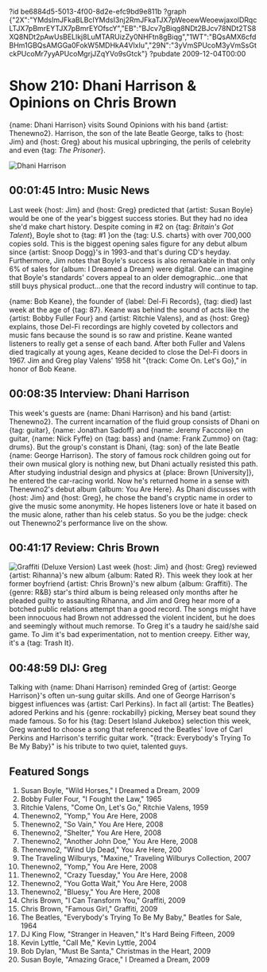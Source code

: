 ?id be6884d5-5013-4f00-8d2e-efc9bd9e811b
?graph {"2X":"YMdsImJFkaBLBcIYMdsI3nj2RmJFkaTJX7pWeoewWeoewjaxolDRqcLTJX7pBmrEYTJX7pBmrEYOfscY","EB":"BJcv7gBiqg8NDt2BJcv78NDt2TS8XQ8NDt2pAwUsBELlkj8LuMTARUizZy0NHFtn8gBiqg","1WT":"BQsAMX6cfdBHm1GBQsAMGGa0FokW5MDHkA4VlxIu","29N":"3yVmSPUcoM3yVmSsGtckPUcoMr7yyAPUcoMgrjJZqYVo9sGtck"}
?pubdate 2009-12-04T00:00

# Show 210: Dhani Harrison & Opinions on Chris Brown
{name: Dhani Harrison} visits Sound Opinions with his band {artist: Thenewno2}. Harrison, the son of the late Beatle George, talks to {host: Jim} and {host: Greg} about his musical upbringing, the perils of celebrity and even {tag: *The Prisoner*}.

![Dhani Harrison](https://static.soundopinions.org/images/2009/dhaniharrison.jpg)

## 00:01:45 Intro: Music News
Last week {host: Jim} and {host: Greg} predicted that {artist: Susan Boyle} would be one of the year's biggest success stories. But they had no idea she'd make chart history. Despite coming in #2 on {tag: *Britain's Got Talent*}, Boyle shot to {tag: #1 }on the {tag: U.S. charts} with over 700,000 copies sold. This is the biggest opening sales figure for any debut album since {artist: Snoop Dogg}'s in 1993-and that's during CD's heyday. Furthermore, Jim notes that Boyle's success is also remarkable in that only 6% of sales for {album: I Dreamed a Dream} were digital. One can imagine that Boyle's standards' covers appeal to an older demographic...one that still buys physical product...one that the record industry will continue to tap.

{name: Bob Keane}, the founder of {label: Del-Fi Records}, {tag: died} last week at the age of {tag: 87}. Keane was behind the sound of acts like the {artist: Bobby Fuller Four} and {artist: Ritchie Valens}, and as {host: Greg} explains, those Del-Fi recordings are highly coveted by collectors and music fans because the sound is so raw and pristine. Keane wanted listeners to really get a sense of each band. After both Fuller and Valens died tragically at young ages, Keane decided to close the Del-Fi doors in 1967. Jim and Greg play Valens' 1958 hit "{track: Come On. Let's Go}," in honor of Bob Keane.

## 00:08:35 Interview: Dhani Harrison
This week's guests are {name: Dhani Harrison} and his band {artist: Thenewno2}. The current incarnation of the fluid group consists of Dhani on {tag: guitar}, {name: Jonathan Sadoff} and {name: Jeremy Faccone} on guitar, {name: Nick Fyffe} on {tag: bass} and {name: Frank Zummo} on {tag: drums}. But the group's constant is Dhani, {tag: son} of the late Beatle {name: George Harrison}. The story of famous rock children going out for their own musical glory is nothing new, but Dhani actually resisted this path. After studying industrial design and physics at {place: Brown [University]}, he entered the car-racing world. Now he's returned home in a sense with Thenewno2's debut album {album: You Are Here}. As Dhani discusses with {host: Jim} and {host: Greg}, he chose the band's cryptic name in order to give the music some anonymity. He hopes listeners love or hate it based on the music alone, rather than his celeb status. So you be the judge: check out Thenewno2's performance live on the show.

## 00:41:17 Review: Chris Brown
![Graffiti (Deluxe Version)](https://static.soundopinions.org/assets/210/1WT0.jpg)
Last week {host: Jim} and {host: Greg} reviewed {artist: Rihanna}'s new album {album: Rated R}. This week they look at her former boyfriend {artist: Chris Brown}'s new album {album: Graffiti}. The {genre: R&B} star's third album is being released only months after he pleaded guilty to assaulting Rihanna, and Jim and Greg hear more of a botched public relations attempt than a good record. The songs might have been innocuous had Brown not addressed the violent incident, but he does and seemingly without much remorse. To Greg it's a taudry he said/she said game. To Jim it's bad experimentation, not to mention creepy. Either way, it's a {tag: Trash It}.

## 00:48:59 DIJ: Greg
Talking with {name: Dhani Harrison} reminded Greg of {artist: George Harrison}'s often un-sung guitar skills. And one of George Harrison's biggest influences was {artist: Carl Perkins}. In fact all {artist: The Beatles} adored Perkins and his {genre: rockabilly} picking, Mersey beat sound they made famous. So for his {tag: Desert Island Jukebox} selection this week, Greg wanted to choose a song that referenced the Beatles' love of Carl Perkins and Harrison's terrific guitar work. "{track: Everybody's Trying To Be My Baby}" is his tribute to two quiet, talented guys.


## Featured Songs
1. Susan Boyle, "Wild Horses," I Dreamed a Dream, 2009
2. Bobby Fuller Four, "I Fought the Law," 1965
3. Ritchie Valens, "Come On, Let's Go," Ritchie Valens, 1959
4. Thenewno2, "Yomp," You Are Here, 2008
5. Thenewno2, "So Vain," You Are Here, 2008
6. Thenewno2, "Shelter," You Are Here, 2008
7. Thenewno2, "Another John Doe," You Are Here, 2008
8. Thenewno2, "Wind Up Dead," You Are Here, 200
9. The Traveling Wilburys, "Maxine," Traveling Wilburys Collection, 2007
10. Thenewno2, "Yomp," You Are Here, 2008
11. Thenewno2, "Crazy Tuesday," You Are Here, 2008
12. Thenewno2, "You Gotta Wait," You Are Here, 2008
13. Thenewno2, "Bluesy," You Are Here, 2008
14. Chris Brown, "I Can Transform You," Graffiti, 2009
15. Chris Brown, "Famous Girl," Graffiti, 2009
16. The Beatles, "Everybody's Trying To Be My Baby," Beatles for Sale, 1964
17. DJ King Flow, "Stranger in Heaven," It's Hard Being Fifteen, 2009
18. Kevin Lyttle, "Call Me," Kevin Lyttle, 2004
19. Bob Dylan, "Must Be Santa," Christmas in the Heart, 2009
20. Susan Boyle, "Amazing Grace," I Dreamed a Dream, 2009